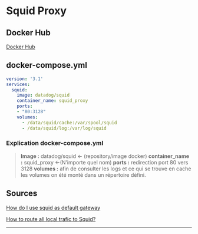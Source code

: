 # Squid Proxy

## Docker Hub

[Docker Hub](https://hub.docker.com/r/datadog/squid)

## docker-compose.yml

```yaml
version: '3.1'
services:
  squid:
    image: datadog/squid
    container_name: squid_proxy
    ports:
    - "80:3128"
    volumes:
      - /data/squid/cache:/var/spool/squid
      - /data/squid/log:/var/log/squid
```

### Explication docker-compose.yml

> **Image :** datadog/squid ← (repository/image docker)
**container_name :** squid_proxy ←(N’importe quel nom)
**ports :** redirection port 80 vers 3128
**volumes :** afin de consulter les logs et ce qui se trouve en cache les volumes on été monté dans un répertoire défini.
> 

## Sources

[How do I use squid as default gateway](https://stackoverflow.com/questions/37110365/how-do-i-use-squid-as-default-gateway)

[How to route all local trafic to Squid?](https://serverfault.com/questions/665950/how-to-route-all-local-trafic-to-squid)

---